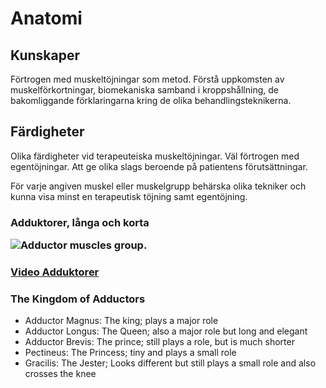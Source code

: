 <h1>Anatomi</h1>
<main>
<h2>Kunskaper</h2>
<p>F&ouml;rtrogen med muskelt&ouml;jningar som metod. F&ouml;rst&aring; uppkomsten av muskelf&ouml;rkortningar, biomekaniska samband i kroppsh&aring;llning, de bakomliggande f&ouml;rklaringarna kring de olika behandlingsteknikerna.</p>
<h2>F&auml;rdigheter</h2>
<p>Olika f&auml;rdigheter vid terapeuteiska muskelt&ouml;jningar. V&auml;l f&ouml;rtrogen med egent&ouml;jningar. Att ge olika slags beroende p&aring; patientens f&ouml;ruts&auml;ttningar.</p>
<p>F&ouml;r varje angiven muskel eller muskelgrupp beh&auml;rska olika tekniker och kunna visa minst en terapeutisk t&ouml;jning samt egent&ouml;jning.</p>
<h3>Adduktorer, l&aring;nga och korta 
  
<img src="https://www.videoreha.com/Images/Content/2015/08/6oF7uhdoSkeC0t8QfupG1A_400.jpg" alt="Adductor muscles group. " /></h3>
<h3><a href="https://www.youtube.com/watch?v=eJabtFRcD54" target="_blank" rel="noopener">Video Adduktorer</a></h3>
<h3>The Kingdom of Adductors</h3>
<ul>
<li>Adductor Magnus: The king; plays a major role</li>
<li>Adductor Longus: The Queen; also a major role but long and elegant</li>
<li>Adductor Brevis: The prince; still plays a role, but is much shorter</li>
<li>Pectineus: The Princess; tiny and plays a small role</li>
<li>Gracilis: The Jester; Looks different but still plays a small role and also crosses the knee</li>
</ul>
</main>

